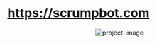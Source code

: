 # https://scrumpbot.com

<p align="center"><img src="https://scrumpbot.com/banner.png" alt="project-image"></p>